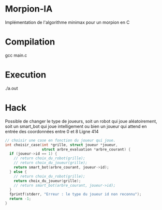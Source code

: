 # Morpion-IA
Implémentation de l'algorithme minimax pour un morpion en C
# Compilation 
gcc main.c
# Execution 
./a.out
# Hack
Possible de changer le type de joueurs, soit un robot qui joue aléatoirement, soit un smart_bot qui joue intelligement ou bien un joueur qui attend en entrée des coordonnées entre 0 et 8
Ligne 414
```c
// choisir une case en fonction du joueur qui joue.
int choisir_case(int *grille, struct joueur *joueur,
                 struct arbre_evaluation *arbre_courant) {
  if (joueur->id == 1) {
    // return choix_du_robot(grille);
    // return choix_du_joueur(grille);
    return smart_bot(arbre_courant, joueur->id);
  } else {
    // return choix_du_robot(grille);
    return choix_du_joueur(grille);
    // return smart_bot(arbre_courant, joueur->id);
  }
  fprintf(stderr, "Erreur : le type du joueur id non reconnu");
  return -1;
}
```
